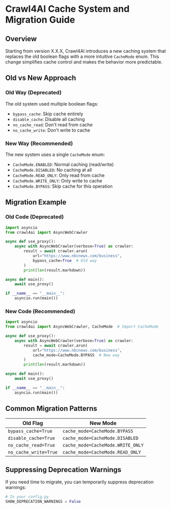 # Crawl4AI Cache System and Migration Guide

## Overview
Starting from version X.X.X, Crawl4AI introduces a new caching system that replaces the old boolean flags with a more intuitive `CacheMode` enum. This change simplifies cache control and makes the behavior more predictable.

## Old vs New Approach

### Old Way (Deprecated)
The old system used multiple boolean flags:
- `bypass_cache`: Skip cache entirely
- `disable_cache`: Disable all caching
- `no_cache_read`: Don't read from cache
- `no_cache_write`: Don't write to cache

### New Way (Recommended)
The new system uses a single `CacheMode` enum:
- `CacheMode.ENABLED`: Normal caching (read/write)
- `CacheMode.DISABLED`: No caching at all
- `CacheMode.READ_ONLY`: Only read from cache
- `CacheMode.WRITE_ONLY`: Only write to cache
- `CacheMode.BYPASS`: Skip cache for this operation

## Migration Example

### Old Code (Deprecated)
```python
import asyncio
from crawl4ai import AsyncWebCrawler

async def use_proxy():
    async with AsyncWebCrawler(verbose=True) as crawler:
        result = await crawler.arun(
            url="https://www.nbcnews.com/business",
            bypass_cache=True  # Old way
        )
        print(len(result.markdown))

async def main():
    await use_proxy()

if __name__ == "__main__":
    asyncio.run(main())
```

### New Code (Recommended)
```python
import asyncio
from crawl4ai import AsyncWebCrawler, CacheMode  # Import CacheMode

async def use_proxy():
    async with AsyncWebCrawler(verbose=True) as crawler:
        result = await crawler.arun(
            url="https://www.nbcnews.com/business",
            cache_mode=CacheMode.BYPASS  # New way
        )
        print(len(result.markdown))

async def main():
    await use_proxy()

if __name__ == "__main__":
    asyncio.run(main())
```

## Common Migration Patterns

Old Flag | New Mode
---------|----------
`bypass_cache=True` | `cache_mode=CacheMode.BYPASS`
`disable_cache=True` | `cache_mode=CacheMode.DISABLED`
`no_cache_read=True` | `cache_mode=CacheMode.WRITE_ONLY`
`no_cache_write=True` | `cache_mode=CacheMode.READ_ONLY`

## Suppressing Deprecation Warnings
If you need time to migrate, you can temporarily suppress deprecation warnings:
```python
# In your config.py
SHOW_DEPRECATION_WARNINGS = False
```
